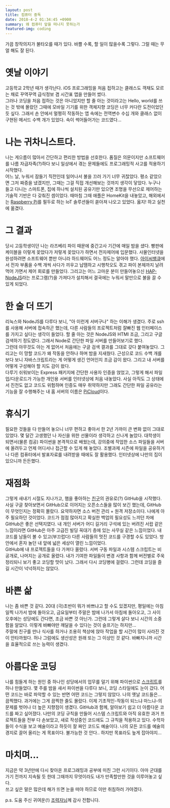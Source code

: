 ```yaml
---
layout: post
title: 컴퓨터 중독
date: 2018-4-2 01:34:45 +0900
summary: 왜 컴퓨터 앞을 떠나지 못하는가
featured-img: coding
---
```


가끔 창작의지가 불타오를 때가 있다. 바쁠 수록, 할 일이 많을수록 그렇다. 그럴 때는 무얼 해도 잘 된다.

# 옛날 이야기
고등학교 2학년 때가 생각난다. iOS 프로그래밍을 처음 접하고는 클래스도 객채도 모르는 채로 꾸역꾸역 급식정보 겸 시간표 앱을 만들어 썼다.  
그러나 코딩을 처음 접하는 것은 아니었지만 할 줄 아는 것이라고는 Hello, world를 쓰는 것 밖에 몰랐던 그때에 모바일 기기를 위한 객체지향 코딩은 너무 커다란 도전이었던 듯 싶다. 그래서 손 안에서 멀쩡히 작동하는 앱 속에는 전역변수 수십 개와 클래스 없이 구현된 메서드 수백 개가 있었다. 속이 썩어들어가는 코드였다...

# 나는 귀차니스트다.
나는 게으름이 많아서 간단하고 편리한 방법을 선호한다. 품질은 의문이지만 소프트웨어를 나름 자급자족(?)하다 보니 일상에서 겪는 문제들에도 프로그래밍적 사고를 적용하기 시작했다.  
어느 날, 누워서 잠들기 직전인데 일어나서 불을 끄러 가기 너무 귀찮았다. 평소 같았으면 그저 짜증을 냈겠지만, 그때는 그걸 직접 개선해보는 것까지 생각이 닿았다. 누구나 들고 다니는 스마트폰, 집에 하나씩 설치된 공유기만 있으면 조명을 무선으로 제어하는 기술적 기반은 다 갖춰진 셈이었다. 때마침 그때 애플은 HomeKit을 내놓았고, 해외에서는 [Raspberry Pi](https://www.raspberrypi.org)를 필두로 하는 IoT 솔루션들이 쏟아져 나오고 있었다. 옳지! 하고 실천에 옮겼다.

# 그 결과
당시 고등학생이던 나는 라즈베리 파이 때문에 중간고사 기간에 매일 밤을 샜다. 빵판에 케이블을 이렇게 꽂았다가 저렇게 꽂았다가 하면서 전자제어에 입문했다. 사물인터넷을 완성하려면 소프트웨어 뿐만 아니라 하드웨어도 어느 정도는 알아야 했다. [아이씨뱅큐](http://www.icbanq.com)에서 전자 부품을 수백 개씩 사다가 끼우고 납땜하고 시행착오도 겪고 파이 본체까지 날려먹어 가면서 제어 회로를 만들었다. 그리고는 어느 고마운 분이 만들어놓으신 [HAP-NodeJS](https://github.com/KhaosT/HAP-NodeJS)라는 프로그램(?)을 가져다가 설치해서 결국에는 누워서 말만으로 불을 끌 수 있게 되었다.  

# 한 술 더 뜨기
리눅스와 NodeJS를 다루다 보니, "아 이런게 서버구나" 하는 이해가 생겼다. 주로 ssh를 사용해 서버에 접속하곤 했는데, 다른 사람들의 프로젝트처럼 잘빠진 웹 인터페이스를 가지고 싶다는 생각이 들었다. 할 줄 아는 것은 NodeJS와 HTMl 조금, 그리고 구글 검색하기 정도였다. 그래서 Node로 간단한 파일 서버를 만들어보기로 했다.  
그런데 아무것도 아는 게 없어서 처음에는 구글 검색 결과를 그대로 갖다 붙여놓았다. 그리고는 이 망할 코드가 왜 작동을 안하나 하며 밤을 지새웠다. 근성으로 코드 수백 개를 보다 보니 자바스크립트라는 게 어떻게 생긴 언어인지 조금 감이 왔다. 그리고 내 서버를 어떻게 구성해야 할 지도 감이 왔다.  
다루기 쉬워보이는 Express 패키지에 간단한 사용자 인증을 얹었고, 그렇게 해서 파일 업/다운로드가 가능한 개인용 서버를 인터넷상에 처음 내놓았다. 사실 아직도 그 상태에서 진전도 없고 코드도 위험하며 인증도 매우 취약하지만 그래도 간단한 파일 공유라는 기능을 잘 수행해주는 내 홈 서버의 이름은 [PiCloud](http://210.126.40.176)이다.

# 휴식기
필요한 것들을 다 만들어 놓으니 너무 편하고 좋아서 한 2년 가까이 큰 변화 없이 그대로 있었다. 몇 달간 고생했던 나 자신을 위한 선물이라 생각하고 신나게 놀았다. 대학생이 되면서(물론 컴공) 파이썬을 본격적으로 배웠는데, 강의중에 작업한 소스 파일들을 서버에 올려두고 언제 어디서나 접근할 수 있게 해 놓았다. 조별과제 시즌에 파일을 공유하거나 다른 컴퓨터에서 발표자료를 내려받을 때에도 잘 활용했다. 인터넷상에 나만의 집이 있으니까 든든했다.

# 재점화
그렇게 새내기 시절도 지나가고, 햄을 좋아하는 [친구](https://github.com/HamBP)의 권유로(?) GitHub을 시작했다.  
사실 구글 찾아보면서 GitHub으로 이어지는 오픈소스들을 많이 보긴 했는데, GitHub이 무엇인지는 정확히 몰랐다. 요약하자면 소스 버전 관리 + 원격 저장소이다. 나에게 아주 필요하던 것이었다. 코드가 점점 많아지고 확실한 백업의 필요성도 느끼던 차에 GitHub은 좋은 선택지였다. 내 개인 서버가 어디 길거리 구석에 있는 버려진 서랍 같은 느낌이라면 GitHub은 아주 고급진 빌딩 꼭대기 층에 있는 사무실 같은 느낌이었다. 내 코드를 남들이 볼 수 있고(부끄럽다) 다른 사람들의 멋진 코드를 구경할 수도 있었다. 방 안에서 혼자 놀던 내 앞에 넓은 세상이 열린 느낌이었다.  
GitHub에 내 프로젝트들을 다 가져다 올렸다. 서버 구동 파일과 시스템 스크립트는 비공개로, 나머지는 공개로 올렸다. 내가 기여한 파일들이 변경 사항과 함께 버전별로 주욱 정리되니 보기 좋고 코딩할 맛이 났다. 그래서 다시 코딩병에 걸렸다. 그런데 코딩을 즐길 시간이 넉넉하지는 않았다.

# 바쁜 삶
나는 좀 바쁜 것 같다. 20대 (극)초반이 뭐가 바쁘냐고 할 수도 있겠지만, 평일에는 아침 일찍 나가서 밤에 돌아오고, 금요일부터 주말은 밤에 나가서 아침에 돌아오고, 그 사이 오후에는 성당에도 간다면, 조금 바쁜 것 아닌가. 그런데 그렇게 살다 보니 시간의 소중함을 알았다. 이렇게 바빠야만 깨달을 수 있다는 것이 슬프기는 하지만...  
주말에 친구를 만나 식사를 하거나 조용히 책상에 앉아 작업을 할 시간이 많이 사라진 것이 안타까웠다. 허나 그럼에도 생산성은 원래 또는 그 이상인 것 같다. 바빠지니까 시간을 효율적으로 쓰는 능력이 생겼다.

# 아름다운 코딩
나를 힘들게 하는 원인 중 하나인 성당에서의 업무를 덜기 위해 파이썬으로 [스크립트](https://github.com/potados99/Mass-slide.git)를 하나 만들었다. 몇 주를 밤을 새서 파이썬을 다루다 보니, 코딩 스타일에도 눈이 갔다. 어떤 코드는 바로 파악할 수 있는 반면 어떤 코드는 그렇지 않았다. 나의 옛날 코드들은... 끔찍했다. 과거에는 그게 끔찍한 줄도 몰랐다. 이제 기초적인-작동이 되느냐 마느냐-의 문제를 벗어나 더 높은 지향점이 생겼다. GitHub과 함께, 알아보기 쉽고 더 아름다운 코드를 짜고 싶어졌다. 나만의 코딩 규칙을 만들어 시스템 스크립트와 아직 유효한 과거 프로젝트들을 전부 다 손보았고, 새로 작성중인 코드에도 그 규칙을 적용하고 있다. 수학자들이 수식을 보고 예술이라고 하듯이 잘 짜인 코드도 예술이다. 나의 모든 코드를 예술의 경지로 끌어 올리는 게 목표이다. 불가능한 것 안다.. 하지만 목표라도 높게 잡아야지...

# 마치며...
지금은 약 3년만에 다시 찾아온 프로그래밍과 공부에 미친 그런 시기이다. 아마 군대를 가기 전까지 지속될 듯 한데 그때까지 무엇이라도 내가 만족할만한 것을 이루어놓고 싶다.  
쓰고 싶은 말은 많은데 해가 뜨면 눈을 떠야 하므로 이만 취침하러 가야겠다.  

p.s. 도움 주신 귀여운(!) [조력자님](https://github.com/mihddy)께 감사 전합니다.

